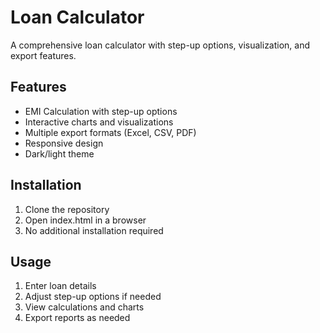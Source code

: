 # Loan Calculator

A comprehensive loan calculator with step-up options, visualization, and export features.

## Features
- EMI Calculation with step-up options
- Interactive charts and visualizations
- Multiple export formats (Excel, CSV, PDF)
- Responsive design
- Dark/light theme

## Installation
1. Clone the repository
2. Open index.html in a browser
3. No additional installation required

## Usage
1. Enter loan details
2. Adjust step-up options if needed
3. View calculations and charts
4. Export reports as needed